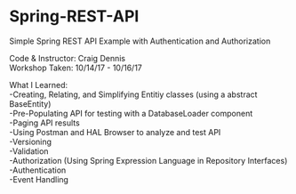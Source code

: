 # Spring-REST-API </br>
Simple Spring REST API Example with Authentication and Authorization </br>

Code & Instructor: Craig Dennis </br>
Workshop Taken: 10/14/17 - 10/16/17 </br>

What I Learned: </br>
-Creating, Relating, and Simplifying Entitiy classes (using a abstract BaseEntity) </br>
-Pre-Populating API for testing with a DatabaseLoader component </br>
-Paging API results </br>
-Using Postman and HAL Browser to analyze and test API </br>
-Versioning </br>
-Validation </br>
-Authorization (Using Spring Expression Language in Repository Interfaces) </br>
-Authentication </br>
-Event Handling </br>
